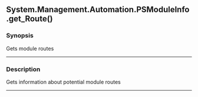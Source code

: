 System.Management.Automation.PSModuleInfo.get_Route()
-----------------------------------------------------

### Synopsis
Gets module routes

---

### Description

Gets information about potential module routes

---
